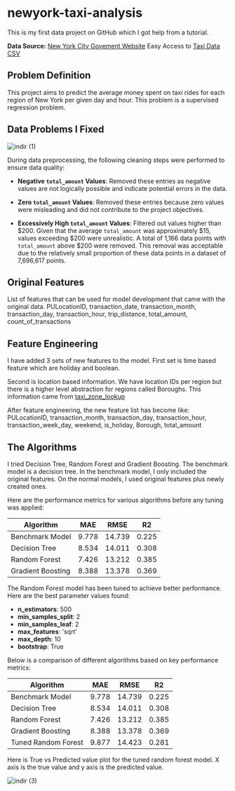 # newyork-taxi-analysis
This is my first data project on GitHub which I got help from a tutorial.

**Data Source:** [New York City Govement Website](https://www.nyc.gov/site/tlc/about/tlc-trip-record-data.page)
Easy Access to [Taxi Data CSV](https://drive.google.com/file/d/1hOVPegNwSAlPs87M0jIx2vWI1l_Fgvoa/view?usp=sharing)

## Problem Definition
This project aims to predict the average money spent on taxi rides for each region of New York per given day and hour. This problem is a supervised regression problem. 

## Data Problems I Fixed

![indir (1)](https://github.com/user-attachments/assets/79abe373-bcea-48cb-a7d3-321c621cb139)

During data preprocessing, the following cleaning steps were performed to ensure data quality:

- **Negative `total_amount` Values**: Removed these entries as negative values are not logically possible and indicate potential errors in the data.
  
- **Zero `total_amount` Values**: Removed these entries because zero values were misleading and did not contribute to the project objectives.

- **Excessively High `total_amount` Values**: Filtered out values higher than $200. Given that the average `total_amount` was approximately $15, values exceeding $200 were unrealistic. A total of 1,166 data points with `total_amount` above $200 were removed. This removal was acceptable due to the relatively small proportion of these data points in a dataset of 7,696,617 points.

## Original Features
List of features that can be used for model development that came with the original data. 
PULocationID, transaction_date, transaction_month, transaction_day, transaction_hour, trip_distance,
total_amount, count_of_transactions

## Feature Engineering
I have added 3 sets of new features to the model. First set is time based feature which are holiday and boolean.

Second is location based information. We have location IDs per region but there is a higher level abstraction for regions called Boroughs. This information came from [taxi_zone_lookup](taxi_zone_lookup.csv)

After feature engineering, the new feature list has become like:
PULocationID, transaction_month, transaction_day, transaction_hour, transaction_week_day, weekend, is_holiday, Borough, total_amount

## The Algorithms 
I tried Decision Tree, Random Forest and Gradient Boosting. The benchmark model is a decision tree. In the benchmark model, I only included the original features. On the normal models, I used original features plus newly created ones.

Here are the performance metrics for various algorithms before any tuning was applied:

| Algorithm           | MAE   | RMSE  | R2    |
|---------------------|-------|-------|-------|
| Benchmark Model     | 9.778 | 14.739| 0.225 |
| Decision Tree       | 8.534 | 14.011| 0.308 |
| Random Forest       | 7.426 | 13.212| 0.385 |
| Gradient Boosting   | 8.388 | 13.378| 0.369 |


The Random Forest model has been tuned to achieve better performance. Here are the best parameter values found:

- **n_estimators**: 500
- **min_samples_split**: 2
- **min_samples_leaf**: 2
- **max_features**: 'sqrt'
- **max_depth**: 10
- **bootstrap**: True


Below is a comparison of different algorithms based on key performance metrics:

| Algorithm           | MAE  | RMSE | R2    |
|---------------------|------|------|-------|
| Benchmark Model     | 9.778| 14.739 | 0.225 |
| Decision Tree       | 8.534| 14.011 | 0.308 |
| Random Forest       | 7.426| 13.212 | 0.385 |
| Gradient Boosting   | 8.388| 13.378 | 0.369 |
| Tuned Random Forest | 9.877| 14.423 | 0.281 |

Here is True vs Predicted value plot for the tuned random forest model. X axis is the true value and y axis is the predicted value. 

![indir (3)](https://github.com/user-attachments/assets/02f4a79b-9bb6-4332-9011-d0aeb35350a9)

